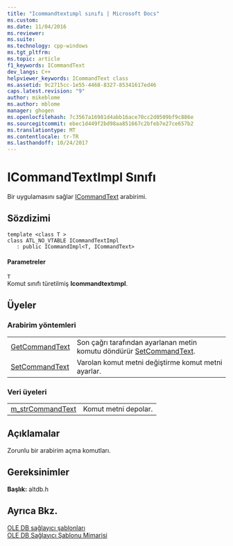 ```yaml
---
title: "Icommandtextımpl sınıfı | Microsoft Docs"
ms.custom: 
ms.date: 11/04/2016
ms.reviewer: 
ms.suite: 
ms.technology: cpp-windows
ms.tgt_pltfrm: 
ms.topic: article
f1_keywords: ICommandText
dev_langs: C++
helpviewer_keywords: ICommandText class
ms.assetid: 9c2715cc-1e55-4468-8327-85341617ed46
caps.latest.revision: "9"
author: mikeblome
ms.author: mblome
manager: ghogen
ms.openlocfilehash: 7c3567a16981d4abb16ace70cc2d0509bf9c886e
ms.sourcegitcommit: ebec1d449f2bd98aa851667c2bfeb7e27ce657b2
ms.translationtype: MT
ms.contentlocale: tr-TR
ms.lasthandoff: 10/24/2017
---
```

# <a name="icommandtextimpl-class"></a>ICommandTextImpl Sınıfı
Bir uygulamasını sağlar [ICommandText](https://msdn.microsoft.com/en-us/library/ms714914.aspx) arabirimi.  
  
## <a name="syntax"></a>Sözdizimi  
  
```  
template <class T >  
class ATL_NO_VTABLE ICommandTextImpl   
   : public ICommandImpl<T, ICommandText>  
```  
  
#### <a name="parameters"></a>Parametreler  
 `T`  
 Komut sınıfı türetilmiş **Icommandtextımpl**.  
  
## <a name="members"></a>Üyeler  
  
### <a name="interface-methods"></a>Arabirim yöntemleri  
  
|||  
|-|-|  
|[GetCommandText](../../data/oledb/icommandtextimpl-getcommandtext.md)|Son çağrı tarafından ayarlanan metin komutu döndürür [SetCommandText](../../data/oledb/icommandtextimpl-setcommandtext.md).|  
|[SetCommandText](../../data/oledb/icommandtextimpl-setcommandtext.md)|Varolan komut metni değiştirme komut metni ayarlar.|  
  
### <a name="data-members"></a>Veri üyeleri  
  
|||  
|-|-|  
|[m_strCommandText](../../data/oledb/icommandtextimpl-m-strcommandtext.md)|Komut metni depolar.|  
  
## <a name="remarks"></a>Açıklamalar  
 Zorunlu bir arabirim açma komutları.  
  
## <a name="requirements"></a>Gereksinimler  
 **Başlık:** altdb.h  
  
## <a name="see-also"></a>Ayrıca Bkz.  
 [OLE DB sağlayıcı şablonları](../../data/oledb/ole-db-provider-templates-cpp.md)   
 [OLE DB Sağlayıcı Şablonu Mimarisi](../../data/oledb/ole-db-provider-template-architecture.md)